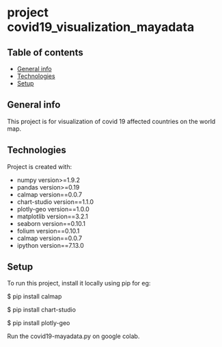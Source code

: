 # project covid19_visualization_mayadata


## Table of contents
* [General info](#general-info)
* [Technologies](#technologies)
* [Setup](#setup)

## General info
This project is for visualization of covid 19 affected countries on the world map.
	
## Technologies
Project is created with:
* numpy version>=1.9.2
* pandas version>=0.19
* calmap version==0.0.7
* chart-studio version==1.1.0
* plotly-geo version==1.0.0
* matplotlib version==3.2.1
* seaborn version==0.10.1
* folium version==0.10.1
* calmap version==0.0.7
* ipython version==7.13.0
	
## Setup
To run this project, install it locally using pip for eg:

$  pip install calmap

$  pip install chart-studio

$  pip install plotly-geo

Run the covid19-mayadata.py on google colab.
